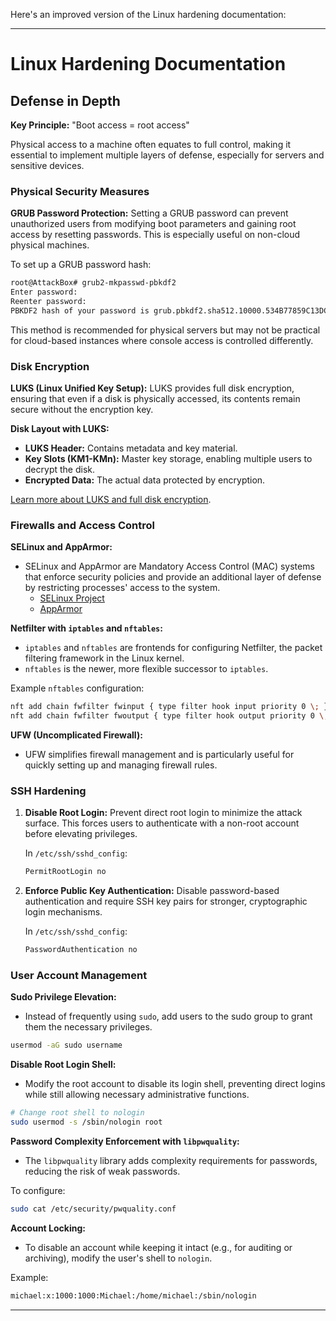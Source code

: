 Here's an improved version of the Linux hardening documentation:

---

# Linux Hardening Documentation

## Defense in Depth

**Key Principle:** "Boot access = root access"

Physical access to a machine often equates to full control, making it essential to implement multiple layers of defense, especially for servers and sensitive devices.

### Physical Security Measures

**GRUB Password Protection:**
Setting a GRUB password can prevent unauthorized users from modifying boot parameters and gaining root access by resetting passwords. This is especially useful on non-cloud physical machines.

To set up a GRUB password hash:

```bash
root@AttackBox# grub2-mkpasswd-pbkdf2
Enter password:  
Reenter password:  
PBKDF2 hash of your password is grub.pbkdf2.sha512.10000.534B77859C13DCF094E90B926E26C586F5DC9D00687853487C4BB1500D57EC29E2D6D07A586262E093DCBDFF4B3552742A25700BAB6B76A8206B3BFCB273EEB4.4BA1447590EA8451CD224AA1C5F8623FE85D23F6D34E2026E3F08C5AA79282DB65B330BAB4944E9374EC51BF11EFF418EDA5D66FF4D7AAA86F662F793B92DA61
```

This method is recommended for physical servers but may not be practical for cloud-based instances where console access is controlled differently.

### Disk Encryption

**LUKS (Linux Unified Key Setup):**
LUKS provides full disk encryption, ensuring that even if a disk is physically accessed, its contents remain secure without the encryption key.

**Disk Layout with LUKS:**
- **LUKS Header:** Contains metadata and key material.
- **Key Slots (KM1-KMn):** Master key storage, enabling multiple users to decrypt the disk.
- **Encrypted Data:** The actual data protected by encryption.

[Learn more about LUKS and full disk encryption](https://www.cyberciti.biz/security/howto-linux-hard-disk-encryption-with-luks-cryptsetup-command/).

### Firewalls and Access Control

**SELinux and AppArmor:**
- SELinux and AppArmor are Mandatory Access Control (MAC) systems that enforce security policies and provide an additional layer of defense by restricting processes' access to the system.
  - [SELinux Project](https://github.com/SELinuxProject)
  - [AppArmor](https://www.apparmor.net/)

**Netfilter with `iptables` and `nftables`:**
- `iptables` and `nftables` are frontends for configuring Netfilter, the packet filtering framework in the Linux kernel.
- `nftables` is the newer, more flexible successor to `iptables`.

Example `nftables` configuration:
```bash
nft add chain fwfilter fwinput { type filter hook input priority 0 \; }
nft add chain fwfilter fwoutput { type filter hook output priority 0 \; }
```

**UFW (Uncomplicated Firewall):**
- UFW simplifies firewall management and is particularly useful for quickly setting up and managing firewall rules.

### SSH Hardening

1. **Disable Root Login:**
   Prevent direct root login to minimize the attack surface. This forces users to authenticate with a non-root account before elevating privileges.

   In `/etc/ssh/sshd_config`:
   ```bash
   PermitRootLogin no
   ```

2. **Enforce Public Key Authentication:**
   Disable password-based authentication and require SSH key pairs for stronger, cryptographic login mechanisms.

   In `/etc/ssh/sshd_config`:
   ```bash
   PasswordAuthentication no
   ```

### User Account Management

**Sudo Privilege Elevation:**
- Instead of frequently using `sudo`, add users to the sudo group to grant them the necessary privileges.

```bash
usermod -aG sudo username
```

**Disable Root Login Shell:**
- Modify the root account to disable its login shell, preventing direct logins while still allowing necessary administrative functions.

```bash
# Change root shell to nologin
sudo usermod -s /sbin/nologin root
```

**Password Complexity Enforcement with `libpwquality`:**
- The `libpwquality` library adds complexity requirements for passwords, reducing the risk of weak passwords.

To configure:
```bash
sudo cat /etc/security/pwquality.conf
```

**Account Locking:**
- To disable an account while keeping it intact (e.g., for auditing or archiving), modify the user's shell to `nologin`.

Example:
```bash
michael:x:1000:1000:Michael:/home/michael:/sbin/nologin
```

---
